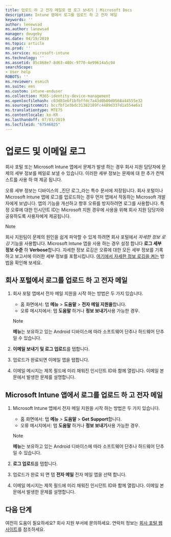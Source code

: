 ```yaml
---
title: 업로드 하 고 전자 메일로 앱 로그 보내기 | Microsoft Docs
description: Intune 앱에서 로그를 업로드 하 고 전자 메일
keywords: ''
author: lenewsad
ms.author: lanewsad
manager: dougeby
ms.date: 04/19/2019
ms.topic: article
ms.prod: ''
ms.service: microsoft-intune
ms.technology: ''
ms.assetid: 85c868e7-8d63-480c-9770-4e99614a5c94
searchScope:
- User help
ROBOTS: ''
ms.reviewer: esmich
ms.suite: ems
ms.custom: intune-enduser
ms.collection: M365-identity-device-management
ms.openlocfilehash: c03d83e6f1bfbffdc7a43d0b80d0568a44555e32
ms.sourcegitcommit: bccfbf1e3bdc31382189fc4489d337d1a554e6a1
ms.translationtype: MTE75
ms.contentlocale: ko-KR
ms.lasthandoff: 07/03/2019
ms.locfileid: "67546025"
---
```

# <a name="upload-and-email-logs"></a>업로드 및 이메일 로그  

회사 포털 또는 Microsoft Intune 앱에서 문제가 발생 하는 경우 회사 지원 담당자에 문제의 세부 정보를 메일로 보낼 수 있습니다. 이러한 세부 정보는 문제에 대 한 추가 컨텍스트를 사용 하 여 제공 됩니다.  

오류 세부 정보는 디바이스의 _진단 로그_라는 특수 문서에 저장됩니다. 회사 포털이나 Microsoft Intune 앱에 로그를 업로드하는 경우 먼저 앱에서 작동하는 Microsoft 개발자에게 보냅니다. 앱의 기능을 개선하고 향후 오류를 방지하려면 로그를 사용합니다. 특정 오류에 대한 인시던트 ID는 Microsoft 지원 경우에 사용을 위해 회사 지원 담당자와 공유하도록 사용자에게 제공됩니다.  

> [!Note]
> 회사 지원팀이 문제의 원인을 쉽게 파악할 수 있게 하려면 회사 포털에서 _자세한 정보 로깅_ 기능을 사용합니다. Microsoft Intune 앱을 사용 하는 경우 설정 합니다 **로그 세부 정보 수준** 하 **Verbose**합니다. 자세한 정보 로깅은 오류에 대한 모든 세부 정보를 기록 하고 보고서에 이러한 세부 정보를 포함시킵니다. [여기에서 자세한 정보 로깅을 켜는](use-verbose-logging-to-help-your-it-administrator-fix-device-issues-android.md) 방법을 확인해 보세요.  

## <a name="upload-and-email-logs-from-company-portal"></a>회사 포털에서 로그를 업로드 하 고 전자 메일  

1. 회사 포털 앱에서 전자 메일 지원을 시작 하는 방법은 두 가지 있습니다.
    * 홈 화면에서: 탭 **메뉴** > **도움말** > **전자 메일 지원을**합니다.  
    * 오류 메시지에서: 탭 **도움말** 하거나 **정보 보내기**사용 가능한 경우.  

    > [!NOTE]
    > **메뉴**는 보유하고 있는 Android 디바이스에 따라 소프트웨어 단추나 하드웨어 단추일 수 있습니다.  

3. **이메일 보내기 및 로그 업로드**를 탭합니다.  
4. 업로드가 완료되면 이메일 앱을 탭합니다. 
5. 이메일 메시지는 제목 필드에 미리 채워진 인시던트 ID와 함께 열립니다. 이메일 본문에서 발생한 문제를 설명합니다.    


## <a name="upload-and-email-logs-from-microsoft-intune-app"></a>Microsoft Intune 앱에서 로그를 업로드 하 고 전자 메일   

1. Microsoft Intune 앱에서 전자 메일 지원을 시작 하는 방법은 두 가지 있습니다.  
    * 홈 화면에서: 탭 **메뉴** > **도움말** > **Get Support**합니다.  
    * 오류 메시지에서: 탭 **도움말** 하거나 **정보 보내기**사용 가능한 경우.  

    > [!NOTE]
    > **메뉴**는 보유하고 있는 Android 디바이스에 따라 소프트웨어 단추나 하드웨어 단추일 수 있습니다.

3. **로그 업로드**를 탭합니다.  
4. 업로드가 완료 되 면 탭 **전자 메일** 전자 메일 앱을 선택 합니다.  
5. 이메일 메시지는 제목 필드에 미리 채워진 인시던트 ID와 함께 열립니다. 이메일 본문에서 발생한 문제를 설명합니다.  

## <a name="next-steps"></a>다음 단계  

여전히 도움이 필요하세요? 회사 지원 부서에 문의하세요. 연락처 정보는 [회사 포털 웹 사이트](https://go.microsoft.com/fwlink/?linkid=2010980)를 참조하세요.
